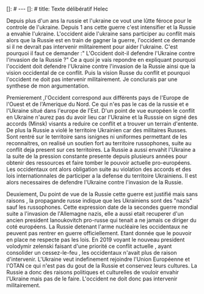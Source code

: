 []: # ---
[]: # title: Texte délibératif Helec

Depuis plus d'un ans la russie et l'ukraine ce vout une lûtte féroce pour le controle de l'ukraine. Depuis 1 ans cette guerre c'est intensifier et la Russie a envahie l'ukraine.
L'occident aide l'ukraine sans participer au conflit mais alors que la Russie est en train de gagner la guerre, l'occident ce demande si il ne devrait pas intervenir militairement pour aider l'ukraine. C'est pourquoi il faut ce demander :" L'Occident doit-il defendre l'Ukraine contre l'invasion de la Russie ?"
Ce a quoi je vais repondre en expliquant pourquoi l'occident doit defendre l'Ukraine contre l'invasion de la Russie ainsi que la vision occidental de ce conflit. Puis la vision Russe du conflit et pourquoi l'occident ne doit pas intervenir militairement. Je conclurais par une synthese de mon argumentation.  


Premierement ,l'Occident correspond aux différents pays de l'Europe de l'Ouest et de l'Amerique du Nord. Ce qui n'es pas le cas de la russie et e l'Ukraine situé dans l'europe de l'Est. D'un point de vue européen le conflit en Ukraine n'aurez pas du avoir lieu car l'Ukraine et la Russsie on signé des accords (Minsk) visants a reduire ce conflit et a trouver un terrain d'entente. De plus la Russie a violé le territoire Ukrainien car des militaires Russes. Sont rentré sur le territoire sans isnignes ni uniformes permettant de les reconnaitres, on realisé un soutien fort au territoire russophones, suite au conflit deja present sur ces territoires. La Russie a aussi envahit l'Ukraine a la suite de la pression constante presente depuis plusieurs années pour obtenir des ressources et faire tomber le pouvoir actuelle pro-européens. Les occidentaux ont alors obligation suite au violation des accords et des lois internationnales de participer a la defense du territoire Ukrainiens. Il est alors necessaires de defendre l'Ukraine contre l'invasion de la Russie.

Deuxiement, Du point de vue de la Russie cette guerre est justifié mais sans raisons , la propagande russe indique que les Ukrainiens sont des "nazis" sauf les russophones. Cette expression date de la secondes guerre mondial suite a l'invasion de l'Allemagne nazis, elle a aussi etait recuperer d'un ancien president Ianoukovitch pro-russe qui tenait a ne jamais ce diriger du coté européens. La Russie detenant l'arme nucléaire les occidentaux ne peuvent pas rentrer en guerre officiellement. Etant donnée que le pouvoir en place ne respecte pas les lois. En 2019 voyant le nouveau president volodymir zelenski faisant d'une priorité ce conflit actuelle , ayant consolider un cessez-le-feu , les occidentaux n'avait plus de raison d'intervenir. L'Ukraine veut indefinement rejoindre l'Union Européenne et l'OTAN ce qui n'est pas du gout de la Russie et conservez leurs cultures. La Russie a donc des raisons politiques et culturelles de vouloir envahir l'Ukraine mais pas de le faire. L'occident ne doit donc pas intervenir militairement.

